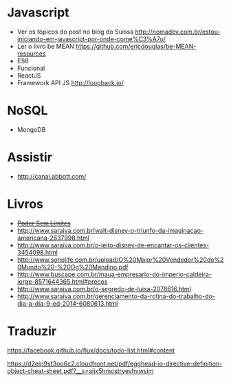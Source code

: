 Javascript
==========
- Ver os tópicos do post no blog do Suissa http://nomadev.com.br/estou-iniciando-em-javascript-por-onde-come%C3%A7o/
- Ler o livro be MEAN https://github.com/ericdouglas/be-MEAN-resources
- ES6
- Funcional
- ReactJS
- Framework API JS http://loopback.io/


NoSQL
=====
- MongoDB


Assistir
========
- http://canal.abbott.com/


Livros
======
- ~~[Poder Sem Limites](http://www.saraiva.com.br/poder-sem-limites-2866806.html)~~
- http://www.saraiva.com.br/walt-disney-o-triunfo-da-imaginacao-americana-2637998.html
- http://www.saraiva.com.br/o-jeito-disney-de-encantar-os-clientes-3454098.html
- http://www.sonolife.com.br/upload/O%20Maior%20Vendedor%20do%20Mundo%20-%20Og%20Mandino.pdf
- http://www.buscape.com.br/maua-empresario-do-imperio-caldeira-jorge-8571644365.html#precos
- http://www.saraiva.com.br/o-segredo-de-luisa-2078616.html
- http://www.saraiva.com.br/gerenciamento-da-rotina-do-trabalho-do-dia-a-dia-9-ed-2014-6080613.html


Traduzir
========
https://facebook.github.io/flux/docs/todo-list.html#content

https://d2eip9sf3oo6c2.cloudfront.net/pdf/egghead-io-directive-definition-object-cheat-sheet.pdf?__s=aijx5hmcstryevhvwsim
